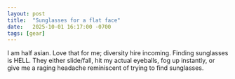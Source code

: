 ```yaml
---
layout: post
title:  "Sunglasses for a flat face"
date:   2025-10-01 16:17:00 -0700
tags: [gear]
---
```


I am half asian. Love that for me; diversity hire incoming. Finding sunglasses is HELL. They either slide/fall, hit my actual eyeballs, fog up instantly, or give me a raging headache reminiscent of trying to find sunglasses. 

